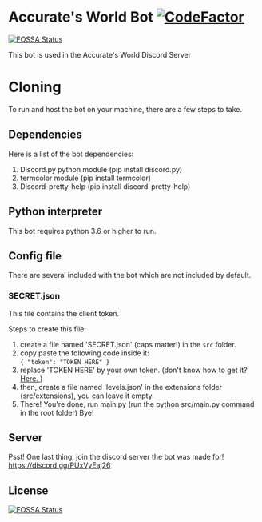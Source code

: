 # Accurate's World Bot [![CodeFactor](https://www.codefactor.io/repository/github/shadawcraw/accurate-s-world-bot/badge)](https://www.codefactor.io/repository/github/shadawcraw/accurate-s-world-bot)
[![FOSSA Status](https://app.fossa.com/api/projects/git%2Bgithub.com%2Fshadawcraw%2FAccurate-s-World-Bot.svg?type=shield)](https://app.fossa.com/projects/git%2Bgithub.com%2Fshadawcraw%2FAccurate-s-World-Bot?ref=badge_shield)

This bot is used in the Accurate's World Discord Server

# Cloning

To run and host the bot on your machine, there are a few steps to take.

## Dependencies

Here is a list of the bot dependencies:

1. Discord&#46;py python module (pip install discord&#46;py)
2. termcolor module (pip install termcolor)
3. Discord-pretty-help (pip install discord-pretty-help)

## Python interpreter

This bot requires python 3.6 or higher to run.

## Config file

There are several included with the bot which are not included by default.

### SECRET&#46;json

This file contains the client token.

Steps to create this file:

1. create a file named 'SECRET.json' (caps matter!) in the `src` folder.
2. copy paste the following code inside it: </br> `{ "token": "TOKEN HERE" }`
3. replace 'TOKEN HERE' by your own token. (don't know how to get it? <a href="https://www.writebots.com/discord-bot-token/"> Here. </a>)
4. then, create a file named 'levels.json' in the extensions folder (src/extensions), you can leave it empty.
5. There! You're done, run main.py (run the python src/main.py command in the root folder) Bye!

## Server

Psst! One last thing, join the discord server the bot was made for! https://discord.gg/PUxVyEaj26


## License
[![FOSSA Status](https://app.fossa.com/api/projects/git%2Bgithub.com%2Fshadawcraw%2FAccurate-s-World-Bot.svg?type=large)](https://app.fossa.com/projects/git%2Bgithub.com%2Fshadawcraw%2FAccurate-s-World-Bot?ref=badge_large)